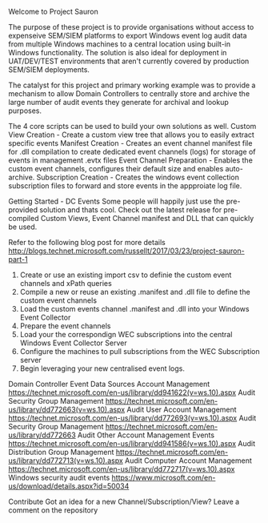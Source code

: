 Welcome to Project Sauron

The purpose of these project is to provide organisations without access to expenseive SEM/SIEM platforms to export Windows event log audit data from multiple Windows machines to a central location using built-in Windows functionality. The solution is also ideal for deployment in UAT/DEV/TEST environments that aren't currently covered by production SEM/SIEM deployments.

The catalyst for this project and primary working example was to provide a mechanism to allow Domain Controllers to centrally store and archive the large number of audit events they generate for archival and lookup purposes.

The 4 core scripts can be used to build your own solutions as well.
  Custom View Creation - Create a custom view tree that allows you to easily extract specific events 
  Manifest Creation - Creates an event channel manifest file for .dll compilation to create dedicated event channels (logs) for storage of events in management .evtx files
  Event Channel Preparation - Enables the custom event channels, configures their default size and enables auto-archive.
  Subscription Creation - Creates the windows event collection subscription files to forward and store events in the appproiate log file.

Getting Started - DC Events 
Some people will happily just use the pre-provided solution and thats cool. Check out the latest release for pre-compiled Custom Views, Event Channel manifest and DLL that can quickly be used.

Refer to the following blog post for more details
http://blogs.technet.microsoft.com/russellt/2017/03/23/project-sauron-part-1

1. Create or use an existing import csv to definie the custom event channels and xPath queries
2. Compile a new or reuse an existing .manifest and .dll file to define the custom event channels
3. Load the custom events channel .manifest and .dll into your Windows Event Collector
4. Prepare the event channels 
5. Load your the correspondign WEC subscriptions into the central Windows Event Collector Server
6. Configure the machines to pull subscriptions from the WEC Subscription server
7. Begin leveraging your new centralised event logs.

Domain Controller Event Data Sources
Account Management https://technet.microsoft.com/en-us/library/dd941622(v=ws.10).aspx
Audit Security Group Management https://technet.microsoft.com/en-us/library/dd772663(v=ws.10).aspx
Audit User Account Management https://technet.microsoft.com/en-us/library/dd772693(v=ws.10).aspx
Audit Security Group Management https://technet.microsoft.com/en-us/library/dd772663
Audit Other Account Management Events https://technet.microsoft.com/en-us/library/dd941586(v=ws.10).aspx
Audit Distribution Group Management https://technet.microsoft.com/en-us/library/dd772713(v=ws.10).aspx
Audit Computer Account Management https://technet.microsoft.com/en-us/library/dd772717(v=ws.10).aspx
Windows security audit events https://www.microsoft.com/en-us/download/details.aspx?id=50034

Contribute
Got an idea for a new Channel/Subscription/View? Leave a comment on the repository
